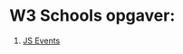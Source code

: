 # W3 Schools opgaver:

1. [JS Events](https://www.w3schools.com/js/exercise_js.asp?filename=exercise_js_events1)
